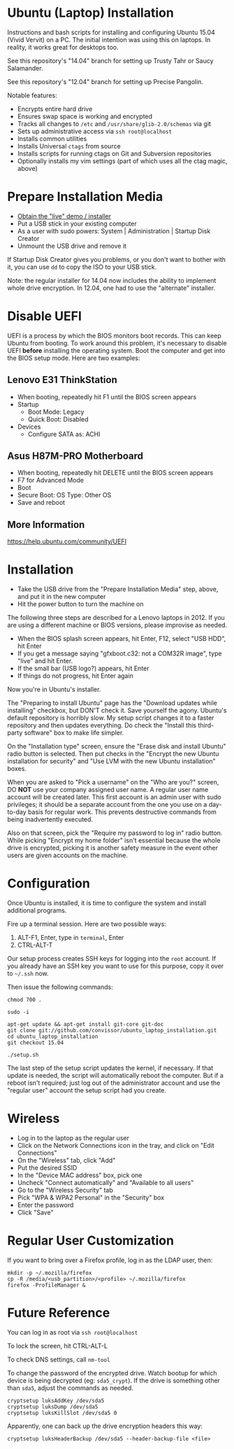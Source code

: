Ubuntu (Laptop) Installation
============================

Instructions and bash scripts for installing and configuring Ubuntu 15.04
(Vivid Vervit) on a PC.
The initial intention was using this on laptops.  In reality, it works great for
desktops too.

See this repository's "14.04" branch for setting up Trusty Tahr or
Saucy Salamander.

See this repository's "12.04" branch for setting up Precise Pangolin.

Notable features:

* Encrypts entire hard drive
* Ensures swap space is working and encrypted
* Tracks all changes to `/etc` and `/usr/share/glib-2.0/schemas` via git
* Sets up administrative access via `ssh root@localhost`
* Installs common utilities
* Installs Universal `ctags` from source
* Installs scripts for running ctags on Git and Subversion repositories
* Optionally installs my vim settings (part of which uses all the ctag magic, above)


Prepare Installation Media
==========================

* [Obtain the "live" demo / installer](http://cdimage.ubuntu.com/daily-live/current/trusty-desktop-amd64.iso)
* Put a USB stick in your existing computer
* As a user with sudo powers:  System | Administration | Startup Disk Creator
* Unmount the USB drive and remove it

If Startup Disk Creator gives you problems, or you don't want to bother with
it, you can use `dd` to copy the ISO to your USB stick.

Note: the regular installer for 14.04 now includes the ability to implement
whole drive encryption.  In 12.04, one had to use the "alternate" installer.


Disable UEFI
============

UEFI is a process by which the BIOS monitors boot records.  This can keep
Ubuntu from booting.  To work around this problem, it's necessary to disable
UEFI __before__ installing the operating system.  Boot the computer and get
into the BIOS setup mode.  Here are two examples:

Lenovo E31 ThinkStation
-----------------------
* When booting, repeatedly hit F1 until the BIOS screen appears
* Startup
	* Boot Mode: Legacy
	* Quick Boot: Disabled
* Devices
	* Configure SATA as: ACHI

Asus H87M-PRO Motherboard
-------------------------
* When booting, repeatedly hit DELETE until the BIOS screen appears
* F7 for Advanced Mode
* Boot
* Secure Boot: OS Type: Other OS
* Save and reboot

More Information
----------------
https://help.ubuntu.com/community/UEFI


Installation
=============

* Take the USB drive from the "Prepare Installation Media" step, above,
and put it in the new computer
* Hit the power button to turn the machine on

The following three steps are described for a Lenovo laptops in 2012.  If
you are using a different machine or BIOS versions, please improvise as
needed.

* When the BIOS splash screen appears, hit Enter, F12, select "USB HDD",
hit Enter
* If you get a message saying "gfxboot.c32: not a COM32R image", type "live" and hit Enter.
* If the small bar (USB logo?) appears, hit Enter
* If things do not progress, hit Enter again

Now you're in Ubuntu's installer.

The "Preparing to install Ubuntu" page has the
"Download updates while installing" checkbox, but DON'T check it.
Save yourself the agony.  Ubuntu's default repository is horribly slow.  My
setup script changes it to a faster repository and then updates everything.
Do check the "Install this third-party software" box to make life simpler.

On the "Installation type" screen, ensure the "Erase disk and install
Ubuntu" radio button is selected.  Then put checks in the
"Encrypt the new Ubuntu installation for security" and
"Use LVM with the new Ubuntu installation" boxes.

When you are asked to "Pick a username" on the "Who are you?" screen,
DO __NOT__ use your company assigned user name.
A regular user name account will be created later.
This first account is an admin user with sudo privileges; it should be a
separate account from the one you use on a day-to-day basis for regular work.
This prevents destructive commands from being inadvertently executed.

Also on that screen, pick the "Require my password to log in" radio button.
While picking "Encrypt my home folder" isn't essential because the whole
drive is encrypted, picking it is another safety measure in the event other
users are given accounts on the machine.


Configuration
=============

Once Ubuntu is installed, it is time to configure the system and
install additional programs.

Fire up a terminal session.  Here are two possible ways:

1. ALT-F1, Enter, type in `terminal`, Enter
1. CTRL-ALT-T

Our setup process creates SSH keys for logging into the `root` account.
If you already have an SSH key you want to use for this purpose, copy it
over to `~/.ssh` now.

Then issue the following commands:

    chmod 700 .

    sudo -i

    apt-get update && apt-get install git-core git-doc
    git clone git://github.com/convissor/ubuntu_laptop_installation.git
    cd ubuntu_laptop_installation
    git checkout 15.04

    ./setup.sh

The last step of the setup script updates the kernel, if necessary.  If that
update is needed, the script will automatically reboot the computer.  But if a
reboot isn't required; just log out of the administrator account and use
the "regular user" account the setup script had you create.


Wireless
========

* Log in to the laptop as the regular user
* Click on the Network Connections icon in the tray, and click on
"Edit Connections"
* On the "Wireless" tab, click "Add"
* Put the desired SSID
* In the "Device MAC address" box, pick one
* Uncheck "Connect automatically" and "Available to all users"
* Go to the "Wireless Security" tab
* Pick "WPA & WPA2 Personal" in the "Security" box
* Enter the password
* Click "Save"


Regular User Customization
==========================

If you want to bring over a Firefox profile, log in as the LDAP user, then:

    mkdir -p ~/.mozilla/firefox
    cp -R /media/<usb_partition>/<profile> ~/.mozilla/firefox
    firefox -ProfileManager &


Future Reference
================

You can log in as root via `ssh root@localhost`

To lock the screen, hit CTRL-ALT-L

To check DNS settings, call `nm-tool`

To change the password of the encrypted drive.  Watch bootup for which device
is being decrypted (eg: `sda5_crypt`).  If the drive is something other than
`sda5`, adjust the commands as needed.

    cryptsetup luksAddKey /dev/sda5
    cryptsetup luksDump /dev/sda5
    cryptsetup luksKillSlot /dev/sda5 0

Apparently, one can back up the drive encryption headers this way:

    cryptsetup luksHeaderBackup /dev/sda5 --header-backup-file <file>

